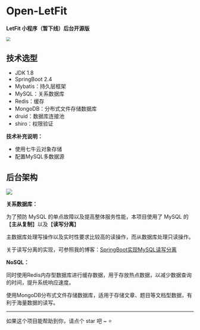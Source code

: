 # Open-LetFit

**LetFit 小程序（暂下线）后台开源版**

<img src="https://cdn.tojintao.cn/LetFit.jpg" style="zoom: 67%;" />


## 技术选型

* JDK 1.8
* SpringBoot 2.4
* Mybatis：持久层框架
* MySQL：关系数据库
* Redis：缓存
* MongoDB：分布式文件存储数据库
* druid：数据库连接池
* shiro：权限验证

**技术补充说明：**

* 使用七牛云对象存储
* 配置MySQL多数据源



## 后台架构

![](https://cdn.tojintao.cn/LetFit系统架构.png)

**关系数据库：**

为了预防 MySQL 的单点故障以及提高整体服务性能，本项目使用了 MySQL 的【**主从复制**】以及【**读写分离**】

主数据库处理写操作以及实时性要求比较高的读操作，而从数据库处理只读操作。

关于读写分离的实现，可参照我的博客：[SpringBoot实现MySQL读写分离](https://blog.csdn.net/KIMTOU/article/details/121570095)

**NoSQL：**

同时使用Redis内存型数据库进行缓存数据，用于存放热点数据，以减少数据查询的时间，提升系统响应速度。

使用MongoDB分布式文件存储数据库，适用于存储文章、题目等文档型数据，有利于海量数据的读写。

***

如果这个项目能帮助到你，请点个 star 吧 ~ :star:

